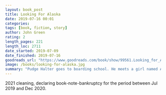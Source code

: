 ```yaml
---
layout: book_post
title: Looking For Alaska
date: 2019-07-16 00:01
categories:
tags: [book, fiction, story]
author: John Green
rating: 2
length_pages: 221
length_loc: 2711
date_started: 2019-07-09
date_finished: 2019-07-16
goodreads_url: "https://www.goodreads.com/book/show/99561.Looking_for_Alaska"
image: /books/looking-for-alaska.jpg
summary: "Pudge Halter goes to boarding school. He meets a girl named Alaska and they share adventures."
---
```


2021 cleaning, declaring book-note-bankruptcy for the period between Jul 2019 and Dec 2020.